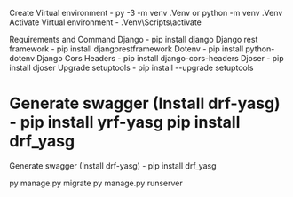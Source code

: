 Create Virtual environment - py -3 -m venv .Venv or python -m venv .Venv
Activate Virtual environment - .Venv\Scripts\activate

Requirements and Command
Django - pip install django
Django rest framework - pip install djangorestframework
Dotenv - pip install python-dotenv
Django Cors Headers - pip install django-cors-headers
Djoser - pip install djoser
Upgrade setuptools - pip install --upgrade setuptools

Generate swagger (Install drf-yasg) - pip install yrf-yasg
pip install drf_yasg
=======

Generate swagger (Install drf-yasg) - pip install drf_yasg


py manage.py migrate
py manage.py runserver
